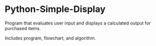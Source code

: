 # Python-Simple-Display
Program that evaluates user input and displays a calculated output for purchased items.

Includes program, flowchart, and algorithm.

